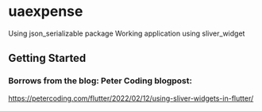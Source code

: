 # uaexpense

Using json_serializable package
Working application using sliver_widget

## Getting Started
### Borrows from the blog: Peter Coding blogpost: 
https://petercoding.com/flutter/2022/02/12/using-sliver-widgets-in-flutter/
